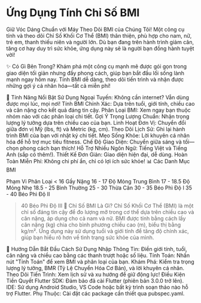 # Ứng Dụng Tính Chỉ Số BMI
Giữ Vóc Dáng Chuẩn với Máy Theo Dõi BMI của Chúng Tôi!
Một công cụ tính và theo dõi Chỉ Số Khối Cơ Thể (BMI) thân thiện, phù hợp cho nam, nữ, trẻ em, thanh thiếu niên và người lớn. Dù bạn đang trên hành trình giảm cân, tăng cơ hay duy trì sức khỏe, ứng dụng này sẽ là người bạn đồng hành tuyệt vời!

✨ Có Gì Bên Trong?
Khám phá một công cụ mạnh mẽ được gói gọn trong giao diện tối giản nhưng đầy phong cách, giúp bạn bắt đầu lối sống lành mạnh ngay hôm nay. Tính BMI dễ dàng, theo dõi tiến trình và nhận được những gợi ý cá nhân hóa—tất cả miễn phí!

🌟 Tính Năng Nổi Bật
Sử Dụng Ngoại Tuyến: Không cần internet? Vẫn dùng được mọi lúc, mọi nơi!
Tính BMI Chính Xác: Dựa trên tuổi, giới tính, chiều cao và cân nặng cho kết quả đáng tin cậy.
Phân Loại BMI: Xem ngay bạn thuộc nhóm nào với các phân loại chi tiết.
Gợi Ý Trọng Lượng Chuẩn: Nhận trọng lượng lý tưởng dựa trên chiều cao của bạn.
Linh Hoạt Đơn Vị: Chuyển đổi giữa đơn vị Mỹ (lbs, ft) và Metric (kg, cm).
Theo Dõi Lịch Sử: Ghi lại hành trình BMI của bạn với nhật ký chi tiết.
Mẹo Sống Khỏe: Lời khuyên cá nhân hóa để hỗ trợ mục tiêu fitness.
Chế Độ Giao Diện: Chuyển giữa sáng và tối—chọn phong cách bạn thích!
Hỗ Trợ Nhiều Ngôn Ngữ: Tiếng Việt và Tiếng Anh (sắp có thêm!).
Thiết Kế Đơn Giản: Giao diện hiện đại, dễ dùng.
Hoàn Toàn Miễn Phí: Không chi phí ẩn, chỉ có lợi ích sức khỏe!
📊 Các Danh Mục BMI

Phạm Vi	Phân Loại
< 16	Gầy Nặng
16 - 17	Độ Mỏng Trung Bình
17 - 18.5	Độ Mỏng Nhẹ
18.5 - 25	Bình Thường
25 - 30	Thừa Cân
30 - 35	Béo Phì Độ I
35 - 40	Béo Phì Độ II
> 40	Béo Phì Độ III
🤔 Chỉ Số BMI Là Gì?
Chỉ Số Khối Cơ Thể (BMI) là một chỉ số đáng tin cậy để đo lượng mỡ trong cơ thể dựa trên chiều cao và cân nặng, áp dụng cho cả nam và nữ. BMI được tính bằng cách lấy cân nặng (kg) chia cho bình phương chiều cao (m), biểu thị bằng kg/m². Ứng dụng này sử dụng tuổi và giới tính để tăng độ chính xác, giúp bạn hiểu rõ hơn về tình trạng sức khỏe của mình.

🚀 Hướng Dẫn Bắt Đầu
Cách Sử Dụng
Nhập Thông Tin: Điền giới tính, tuổi, cân nặng và chiều cao bằng các thanh trượt hoặc số liệu.
Tính Toán: Nhấn nút "Tính Toán" để xem BMI và phân loại của bạn.
Khám Phá: Kiểm tra trọng lượng lý tưởng, BMR (Tỷ Lệ Chuyển Hóa Cơ Bản), và lời khuyên cá nhân.
Theo Dõi Tiến Trình: Xem lịch sử và xu hướng để giữ động lực!
Điều Kiện Tiền Quyết
Flutter SDK: Đảm bảo đã cài Flutter (phiên bản 3.0.0 trở lên).
IDE: Sử dụng Android Studio, VS Code hoặc bất kỳ trình soạn thảo nào hỗ trợ Flutter.
Phụ Thuộc: Cài đặt các package cần thiết qua pubspec.yaml.
